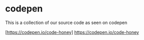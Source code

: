 # codepen

This is a collection of our source code as seen on codepen

[https://codepen.io/code-honey] https://codepen.io/code-honey